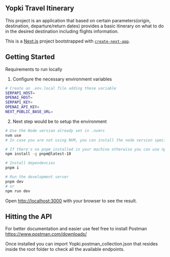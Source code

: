 ## Yopki Travel Itinerary
This project is an application that based on certain parameters(origin, destination, departure/return dates) provides a basic itinerary on what to do in the desired destination including flights information.

This is a [Next.js](https://nextjs.org) project bootstrapped with [`create-next-app`](https://nextjs.org/docs/app/api-reference/cli/create-next-app).

## Getting Started

Requirements to run locally

1. Configure the necessary environment variables
```bash
# Create an .env.local file adding these variable
SERPAPI_HOST=
OPENAI_HOST=
SERPAPI_KEY=
OPENAI_API_KEY=
NEXT_PUBLIC_BASE_URL=
```
2. Next step would be to setup the environment
```bash
# Use the Node version already set in .nvmrc
nvm use
# In case you are not using NVM, you can install the node version specified inside .nvmrc

# If there's no pnpm installed in your machine otherwise you can use npm
npm install -g pnpm@latest-10

# Install dependencies
pnpm i

# Run the development server
pnpm dev
# or
npm run dev

```

Open [http://localhost:3000](http://localhost:3000) with your browser to see the result.

## Hitting the API
For better documentation and easier use feel free to install Postman https://www.postman.com/downloads/

Once installed you can import Yopki.postman_collection.json that resides inside the root folder to check all the available endpoints.
